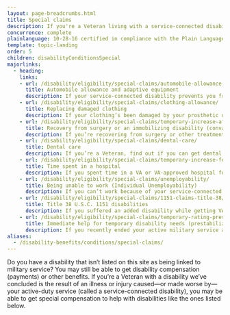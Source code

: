 ```yaml
---
layout: page-breadcrumbs.html
title: Special claims
description: If you're a Veteran living with a service-connected disability, find out if you can get special compensation for help with certain needs. These may be things like buying a specially equipped vehicle, replacing clothing damaged by a prosthetic, or getting extra pay while recovering from surgery.
concurrence: complete
plainlanguage: 10-28-16 certified in compliance with the Plain Language Act
template: topic-landing
order: 5
children: disabilityConditionsSpecial
majorlinks:
  - heading:
    links:
    - url: /disability/eligibility/special-claims/automobile-allowance-adaptive-equipment/
      title: Automobile allowance and adaptive equipment
      description: If your service-connected disability prevents you from driving, find out if you can get money to help buy a specially equipped vehicle or make needed changes to your existing vehicle.
    - url: /disability/eligibility/special-claims/clothing-allowance/
      title: Replacing damaged clothing
      description: If your clothing’s been damaged by your prosthetic or orthopedic device—or by medicine you’re taking for a skin condition—find out if you can get money to help buy new clothes.
    - url: /disability/eligibility/special-claims/temporary-increase-after-surgery-or-cast/
      title: Recovery from surgery or an immobilizing disability (convalescence)
      description: If you’re recovering from surgery or other treatment that’s left you unable to move, find out if you can get temporary disability payments or other benefits. 
    - url: /disability/eligibility/special-claims/dental-care/
      title: Dental care
      description: If you’re a Veteran, find out if you can get dental care through VA.
    - url: /disability/eligibility/special-claims/temporary-increase-for-time-in-hospital/
      title: Time spent in a hospital
      description: If you spent time in a VA or VA-approved hospital for a service-connected disability, find out if you can get benefits like disability payments for that time.
    - url: /disability/eligibility/special-claims/unemployability/
      title: Being unable to work (Individual Unemployability)
      description: If you can’t work because of your service-connected disability, find out if you can get increased disability payments.
    - url: /disability/eligibility/special-claims/1151-claims-title-38/
      title: Title 38 U.S.C. 1151 disabilities
      description: If you suffered an added disability while getting VA medical care or taking part in a VA program designed to help you find, get, or keep a job, find out if you can get disability payments.
    - url: /disability/eligibility/special-claims/temporary-rating-prestabilization/
      title: Immediate help for temporary disability needs (prestabilization)
      description: If you recently ended your active military service and you have a service-connected disability, find out if you can get temporary disability payments or other benefits right away.
aliases:
  - /disability-benefits/conditions/special-claims/
---
```


<div class="va-introtext">

Do you have a disability that isn’t listed on this site as being linked to military service? You may still be able to get disability compensation (payments) or other benefits. If you’re a Veteran with a disability we’ve concluded is the result of an illness or injury caused—or made worse by—your active-duty service (called a service-connected disability), you may be able to get special compensation to help with disabilities like the ones listed below.

</div>

